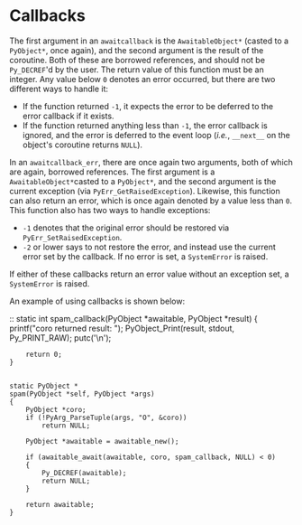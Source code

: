 # Callbacks

The first argument in an ``awaitcallback`` is the ``AwaitableObject*`` (casted to a ``PyObject*``, once again), and the second argument is the result of the coroutine. Both of these are borrowed references, and should not be ``Py_DECREF``'d by the user. The return value of this function must be an integer. Any value below ``0`` denotes an error occurred, but there are two different ways to handle it:

- If the function returned ``-1``, it expects the error to be deferred to the error callback if it exists.
- If the function returned anything less than ``-1``, the error callback is ignored, and the error is deferred to the event loop (*i.e.*, ``__next__`` on the object's coroutine returns ``NULL``).

In an ``awaitcallback_err``, there are once again two arguments, both of which are again, borrowed references. The first argument is a ``AwaitableObject*``casted to a ``PyObject*``, and the second argument is the current exception (via ``PyErr_GetRaisedException``). Likewise, this function can also return an error, which is once again denoted by a value less than ``0``. This function also has two ways to handle exceptions:

- ``-1`` denotes that the original error should be restored via ``PyErr_SetRaisedException``.
- ``-2`` or lower says to not restore the error, and instead use the current error set by the callback. If no error is set, a ``SystemError`` is raised.

If either of these callbacks return an error value without an exception set, a ``SystemError`` is raised.

An example of using callbacks is shown below:

::
    static int
    spam_callback(PyObject *awaitable, PyObject *result)
    {
        printf("coro returned result: ");
        PyObject_Print(result, stdout, Py_PRINT_RAW);
        putc('\n');

        return 0;
    }


    static PyObject *
    spam(PyObject *self, PyObject *args)
    {
        PyObject *coro;
        if (!PyArg_ParseTuple(args, "O", &coro))
            return NULL;

        PyObject *awaitable = awaitable_new();

        if (awaitable_await(awaitable, coro, spam_callback, NULL) < 0)
        {
            Py_DECREF(awaitable);
            return NULL;
        }

        return awaitable;
    }
